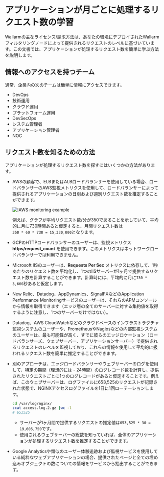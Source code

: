 # アプリケーションが月ごとに処理するリクエスト数の学習

Wallarmの主なライセンス/請求方法は、あなたの環境にデプロイされたWallarmフィルタリングノードによって提供されるリクエストのレベルに基づいています。この文書では、アプリケーションが処理するリクエスト数を簡単に学ぶ方法を説明します。

## 情報へのアクセスを持つチーム

通常、企業内の次のチームは簡単に情報にアクセスできます。

* DevOps
* 技術運用
* クラウド運用
* プラットフォーム運用
* DevSecOps
* システム管理者
* アプリケーション管理者
* NOC

## リクエスト数を知るための方法

アプリケーションが処理するリクエスト数を探すにはいくつかの方法があります。

* AWSの顧客で、ELBまたはALBロードバランサーを使用している場合、ロードバランサーのAWS監視メトリクスを使用して、ロードバランサーによって提供されるアプリケーションの日別および週別リクエスト数を推定することができます。

    ![!AWS monitoring example](../../images/operation/aws-requests-example.png)

    例えば、グラフが平均リクエスト数/分が350であることを示していて、平均的に月に730時間あると仮定すると、月間リクエスト数は`350 * 60 * 730 = 15,330,000`となります。

* GCPのHTTPロードバランサーのユーザーは、監視メトリクス **https/request_count** を使用できます。このメトリクスはネットワークロードバランサーでは利用できません。
* Microsoft IISのユーザーは、**Requests Per Sec** メトリクスに依存して、1秒あたりのリクエスト数を平均化し、1つのIISサーバーが1ヶ月で提供するリクエスト数を計算することができます。計算時には、平均的に月に`730 * 3,600`秒あると仮定します。
* New Relic、Datadog、AppDynamics、SignalFXなどのApplication Performance Monitoringサービスのユーザーは、それらのAPMコンソールから情報を取得できます（エッジ層の全てのサーバーに対する集約値を取得するように注意し、1つのサーバーだけではない）。
* Datadog、AWS CloudWatchなどのクラウドベースのインフラストラクチャ監視システムのユーザーや、PrometheusやNagiosなどの内部監視システムのユーザーは、最も可能性が高く、すでに彼らのエッジロケーション（ロードバランサーズ、ウェブサーバー、アプリケーションサーバー）で提供されるリクエストのレベルを監視しており、これらの情報を使用して平均的に扱われるリクエスト数を簡単に推定することができます。
* 別のアプローチは、エッジロードバランサーやウェブサーバーのログを使用して、特定の期間（理想的には - 24時間）のログレコード数を計算し、提供されたリクエストごとに1つのログレコードがあると仮定することです。例えば、このウェブサーバーは、ログファイルに653,525のリクエストが記録された状態で、NGINXアクセスログファイルを1日に1回ローテーションします。

    ```bash
    cd /var/log/nginx/
    zcat access.log.2.gz |wc -l
    # 653525
    ```

    * サーバーが1ヶ月間で提供するリクエストの推定値は`653,525 * 30 = 19,605,750`です。
    * 使用されるウェブサーバーの総数を知っていれば、全体のアプリケーションが処理するリクエスト数を推定することができます。

* Google Analyticsや類似のユーザー体験追跡および監視サービスを使用している純粋なウェブアプリケーションの場合、提供されたページと全ての埋め込みオブジェクトの数についての情報をサービスから抽出することができます。